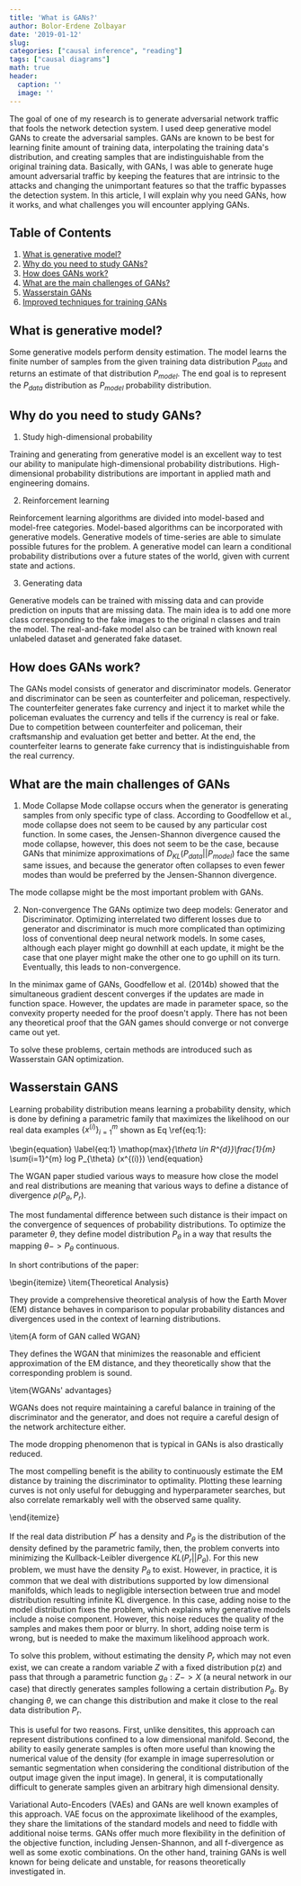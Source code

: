 ```yaml
---
title: 'What is GANs?'
author: Bolor-Erdene Zolbayar
date: '2019-01-12'
slug:
categories: ["causal inference", "reading"]
tags: ["causal diagrams"]
math: true
header:
  caption: ''
  image: ''
---
```


The goal of one of my research is to generate adversarial network traffic that fools the network detection system. I used deep generative model GANs to create the adversarial samples. GANs are known to be best for learning finite amount of training data, interpolating the training data's distribution, and creating samples that are indistinguishable from the original training data. Basically, with GANs, I was able to generate huge amount adversarial traffic by keeping the features that are intrinsic to the attacks and changing the unimportant features so that the traffic bypasses the detection system. In this article, I will explain why you need GANs, how it works, and what challenges you will encounter applying GANs.

## Table of Contents

1. [What is generative model?](#generative-model)
2. [Why do you need to study GANs?](#why)
3. [How does GANs work?](#how)
4. [What are the main challenges of GANs?](#what)
5. [Wasserstain GANs](#paper1)
6. [Improved techniques for training GANs](#paper2)

## What is generative model? <a id="generative-model"></a>

Some generative models perform density estimation. The model learns the finite number of samples from the given training data distribution $P_{data}$ and returns an estimate of that distribution $P_{model}$. The end goal is to represent the $P_{data}$ distribution as $P_{model}$ probability distribution.

## Why do you need to study GANs? <a id="why"></a>

1. Study high-dimensional probability

Training and generating from generative model is an excellent way to test our ability to manipulate high-dimensional probability distributions. High-dimensional probability distributions are important in applied math and engineering domains.

2. Reinforcement learning

Reinforcement learning algorithms are divided into model-based and model-free categories. Model-based algorithms can be incorporated with generative models. Generative models of time-series are able to simulate possible futures for the problem. A generative model can learn a conditional probability distributions over a future states of the world, given with current state and actions.

3. Generating data

Generative models can be trained with missing data and can provide prediction on inputs that are missing data. The main idea is to add one more class corresponding to the fake images to the original n classes and train the model. The real-and-fake model also can be trained with known real unlabeled dataset and generated fake dataset.


## How does GANs work? <a id="how"></a>

The GANs model consists of generator and discriminator models. Generator and discriminator can be seen as counterfeiter and policeman, respectively. The counterfeiter generates fake currency and inject it to market while the policeman evaluates the currency and tells if the currency is real or fake. Due to competition between counterfeiter and policeman, their craftsmanship and evaluation get better and better. At the end, the counterfeiter learns to generate fake currency that is indistinguishable from the real currency.

## What are the main challenges of GANs <a id="what"></a>

1. Mode Collapse
Mode collapse occurs when the generator is generating samples from only specific type of class. According to Goodfellow et al., mode collapse does not seem to be caused by any particular cost function. In some cases, the Jensen-Shannon divergence caused the mode collapse, however, this does not seem to be the case, because GANs that minimize approximations of $D_{KL}(P_{data}||P_{model})$ face the same same issues, and because the generator often collapses to even fewer modes than would be preferred by the Jensen-Shannon divergence.

The mode collapse might be the most important problem with GANs.

2. Non-convergence
The GANs optimize two deep models: Generator and Discriminator. Optimizing interrelated two different losses due to generator and discriminator is much more complicated than optimizing loss of conventional deep neural network models. In some cases, although each player might go downhill at each update, it might be the case that one player might make the other one to go uphill on its turn. Eventually, this leads to non-convergence.

In the minimax game of GANs, Goodfellow et al. (2014b) showed that the simultaneous gradient descent converges if the updates are made in function space. However, the updates are made in parameter space, so the convexity property needed for the proof doesn't apply. There has not been any theoretical proof that the GAN games should converge or not converge came out yet. 

To solve these problems, certain methods are introduced such as Wasserstain GAN optimization.

## Wasserstain GANS <a id="paper1"></a>

Learning probability distribution means learning a probability density, which is done by defining a parametric family that maximizes the likelihood on our real data examples $\{x^{(i)}\}_{i=1}^m$ shown as Eq \ref{eq:1}:

\begin{equation} \label{eq:1}
\mathop{max}_{\theta \in R^{d}}\frac{1}{m} \sum_{i=1}^{m} log P_{\theta} (x^{(i)})
\end{equation}

The WGAN paper studied various ways to measure how close the model and real distributions are meaning that various ways to define a distance of divergence $\rho(P_{\theta},P_{r})$.

The most fundamental difference between such distance is their impact on the convergence of sequences of probability distributions. To optimize the parameter $\theta$, they define model distribution $P_{\theta}$ in a way that results the mapping $\theta->P_{\theta}$ continuous.

In short contributions of the paper:

\begin{itemize}
\item{Theoretical Analysis}

They provide a comprehensive theoretical analysis of how the Earth Mover (EM) distance behaves in comparison to popular probability distances and divergences used in the context of learning distributions.

\item{A form of GAN called WGAN}

They defines the WGAN that minimizes the reasonable and efficient approximation of the EM distance, and they theoretically show that the corresponding problem is sound.

\item{WGANs' advantages}

WGANs does not require maintaining a careful balance in training of the discriminator and the generator, and does not require a careful design of the network architecture either.

The mode dropping phenomenon that is typical in GANs is also drastically reduced.

The most compelling benefit is the ability to continuously estimate the EM distance by training the discriminator to optimality. Plotting these learning curves is not only useful for debugging and hyperparameter searches, but also correlate remarkably well with the observed same quality.

\end{itemize}

If the real data distribution $P^{r}$ has a density and $P_{\theta}$ is the distribution of the density defined by the parametric family, then, the problem converts into minimizing the Kullback-Leibler divergence $KL(P_{r}||P_{\theta})$. For this new problem, we must have the density $P_{\theta}$ to exist. However, in practice, it is common that we deal with distributions supported by low dimensional manifolds, which leads to negligible intersection between true and model distribution resulting infinite KL divergence. In this case, adding noise to the model distribution fixes the problem, which explains why generative models include a noise component. However, this noise reduces the quality of the samples and makes them poor or blurry. In short, adding noise term is wrong, but is needed to make the maximum likelihood approach work.

To solve this problem, without estimating the density $P_{r}$ which may not even exist, we can create a random variable $Z$ with a fixed distribution p(z) and pass that through a parametric function $g_{\theta}:Z -> X$ (a neural network in our case)
 that directly generates samples following a certain distribution $P_{\theta}$. By changing $\theta$, we can change this distribution and make it close to the real data distribution $P_{r}$.

 This is useful for two reasons. First, unlike densitites, this approach can represent distributions confined to a low dimensional manifold. Second, the ability to easily generate samples is often more useful than knowing the numerical value of the density (for example in image superresolution or semantic segmentation when considering the conditional distribution of the output image given the input image). In general, it is computationally difficult to generate samples given an arbitrary high dimensional density.

 Variational Auto-Encoders (VAEs) and GANs are well known examples of this approach. VAE focus on the approximate likelihood of the examples, they share the limitations of the standard models and need to fiddle with additional noise terms. GANs offer much more flexibility in the definition of the objective function, including Jensen-Shannon, and all f-divergence as well as some exotic combinations. On the other hand, training GANs is well known for being delicate and unstable, for reasons theoretically investigated in.
